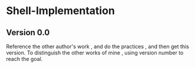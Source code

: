 # Shell-Implementation

## Version 0.0
Reference the other author's work , and do the practices , and then get this version.
To distinguish the other works of mine , using version number to reach the goal.
